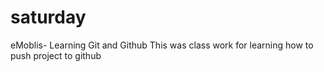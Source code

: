 # saturday
eMoblis- Learning   Git and Github
This was class work for learning how to push project to github

